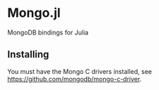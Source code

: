 Mongo.jl
========

MongoDB bindings for Julia


Installing
----------

You must have the Mongo C drivers installed, see <https://github.com/mongodb/mongo-c-driver>.

